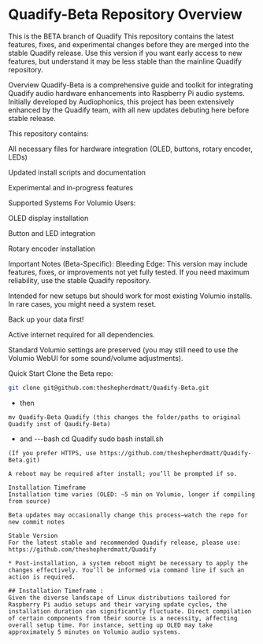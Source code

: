 # Quadify-Beta Repository Overview
This is the BETA branch of Quadify
This repository contains the latest features, fixes, and experimental changes before they are merged into the stable Quadify release.
Use this version if you want early access to new features, but understand it may be less stable than the mainline Quadify repository.

Overview
Quadify-Beta is a comprehensive guide and toolkit for integrating Quadify audio hardware enhancements into Raspberry Pi audio systems. Initially developed by Audiophonics, this project has been extensively enhanced by the Quadify team, with all new updates debuting here before stable release.

This repository contains:

All necessary files for hardware integration (OLED, buttons, rotary encoder, LEDs)

Updated install scripts and documentation

Experimental and in-progress features

Supported Systems
For Volumio Users:

OLED display installation

Button and LED integration

Rotary encoder installation

Important Notes (Beta-Specific):
Bleeding Edge:
This version may include features, fixes, or improvements not yet fully tested.
If you need maximum reliability, use the stable Quadify repository.

Intended for new setups but should work for most existing Volumio installs. In rare cases, you might need a system reset.

Back up your data first!

Active internet required for all dependencies.

Standard Volumio settings are preserved (you may still need to use the Volumio WebUI for some sound/volume adjustments).

Quick Start
Clone the Beta repo:

```bash
git clone git@github.com:theshepherdmatt/Quadify-Beta.git
```
* then
```
mv Quadify-Beta Quadify (this changes the folder/paths to original Quadify inst of Qaudify-Beta)
```
* and
---bash
cd Quadify
sudo bash install.sh
```
(If you prefer HTTPS, use https://github.com/theshepherdmatt/Quadify-Beta.git)

A reboot may be required after install; you’ll be prompted if so.

Installation Timeframe
Installation time varies (OLED: ~5 min on Volumio, longer if compiling from source)

Beta updates may occasionally change this process—watch the repo for new commit notes

Stable Version
For the latest stable and recommended Quadify release, please use:
https://github.com/theshepherdmatt/Quadify

* Post-installation, a system reboot might be necessary to apply the changes effectively. You’ll be informed via command line if such an action is required.

## Installation Timeframe :
Given the diverse landscape of Linux distributions tailored for Raspberry Pi audio setups and their varying update cycles, the installation duration can significantly fluctuate. Direct compilation of certain components from their source is a necessity, affecting overall setup time. For instance, setting up OLED may take approximately 5 minutes on Volumio audio systems.
